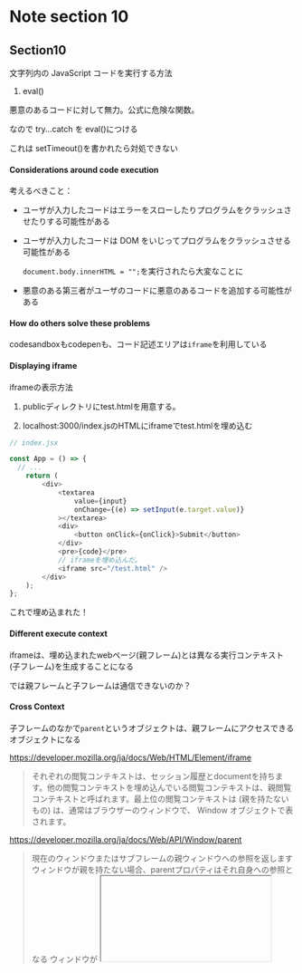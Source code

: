 # Note section 10

## Section10

文字列内の JavaScript コードを実行する方法

1. eval()

悪意のあるコードに対して無力。公式に危険な関数。

なので try...catch を eval()につける

これは setTimeout()を書かれたら対処できない

#### Considerations around code execution

考えるべきこと：

- ユーザが入力したコードはエラーをスローしたりプログラムをクラッシュさせたりする可能性がある
- ユーザが入力したコードは DOM をいじってプログラムをクラッシュさせる可能性がある

  `document.body.innerHTML = "";`を実行されたら大変なことに

- 悪意のある第三者がユーザのコードに悪意のあるコードを追加する可能性がある

#### How do others solve these problems

codesandboxもcodepenも、コード記述エリアは`iframe`を利用している

#### Displaying iframe

iframeの表示方法

1. publicディレクトリにtest.htmlを用意する。

2. localhost:3000/index.jsのHTMLにiframeでtest.htmlを埋め込む

```TypeScript
// index.jsx

const App = () => {
  // ...
    return (
        <div>
            <textarea
                value={input}
                onChange={(e) => setInput(e.target.value)}
            ></textarea>
            <div>
                <button onClick={onClick}>Submit</button>
            </div>
            <pre>{code}</pre>
            // iframeを埋め込んだ。
            <iframe src="/test.html" />
        </div>
    );
};

```

これで埋め込まれた！

#### Different execute context

iframeは、埋め込まれたwebページ(親フレーム)とは異なる実行コンテキスト(子フレーム)を生成することになる

では親フレームと子フレームは通信できないのか？

#### Cross Context

子フレームのなかで`parent`というオブジェクトは、親フレームにアクセスできるオブジェクトになる

https://developer.mozilla.org/ja/docs/Web/HTML/Element/iframe

> それぞれの閲覧コンテキストは、セッション履歴とdocumentを持ちます。他の閲覧コンテキストを埋め込んでいる閲覧コンテキストは、親閲覧コンテキストと呼ばれます。最上位の閲覧コンテキストは (親を持たないもの) は、通常はブラウザーのウィンドウで、 Window オブジェクトで表されます。

https://developer.mozilla.org/ja/docs/Web/API/Window/parent

> 現在のウィンドウまたはサブフレームの親ウィンドウへの参照を返します
> ウィンドウが親を持たない場合、parentプロパティはそれ自身への参照となる
> ウィンドウが <iframe> 、<object> 、あるいは、<frame> で読み込まれた場合、その親ウィンドウは、ウィンドウを埋め込んだ要素が存在するウィンドウとなります。

```bash
# In Dev Tools console
# 
# コンテキスト最上位
$ window.a = "this is a";
$ a
> "this is a"
# コンテキストを子フレームにした
# 
# windowにはアクセスできる...
$ window
> window {}
# では上位フレームで定義したwindow.aはというと
$ window.a
> undefined
# つまり、子フレームは親フレームのwindowにあくせすできない
# 
# 逆に子フレームのwindowで定義したプロパティは
$ window.b = "this is b"
# コンテキストを上位フレームにして...
$ window.b
> undefined
# アクセスできない
# 
# つまり、フレームごとにwindowがあることがわかる
# ----
# 子フレームから親フレームにアクセスする方法はwindow.parentを使う
# コンテキストを子フレームにして
$ parent.a
> "this is a"
# アクセスできた
# 
# 逆に、親フレームから子フレームへアクセスする方法は,
# 親コンテキスト
$ document.querySelector('iframe');
# で埋め込まれているiframe要素を取得できるので
$ document.querySelector('iframe').contentWindow
> Window {}
# これでwindow.bにアクセスできる
$ document.querySelector('iframe').contentWindow.b
> "this is b"


```

ただしデフォルトのiframeの設定でフレーム間通信を許可しているから可能なのである

#### 103 Sandboxing an iframe

iframe間通信の禁止について

通信が可能な条件2つ：どちらも真であるときに通信ができる

1. iframe要素が`sandbox`プロパティを持たない,または `sandbox="allowed-same-origin"`プロパティを持つ

```HTML
<!-- sandbox属性を追加した -->
<iframe sandbox="" src="/test.html" />
```
この場合、parentを介してアクセスしようとしても`DOMException`エラーが出る

```HTML
<!-- sandbox属性を追加した -->
<iframe sandbox="allowed-same-origin" src="/test.html" />
```


2. 親ドキュメントとiFrame HTMLドキュメントをまったく同じドメイン、ポート、プロトコルから取得する場合にのみ、フレーム間の直接アクセスを実現することができる

iframeを含むページをdev toolsのネットワークタブで見てみると
iframeであるhtmlファイルは、親ファイルと同じドメイン、ポート、プロトコルから取得されているのがわかる

`https://localhost:3000`

`https://localhost:3000/test.html`

この場合、直接アクセスできる

でもたとえばiframeのほうが

`https://nothing.localhost:3000/test.html`

というように親と異なるドメインを含んだりするとアクセスできない

codesandboxでもcodepenでもそれが確認できる

#### 104 how to fix iframe?

先に挙げた、考慮すべきこと3点について:

- ユーザが入力したコードはエラーをスローしたりプログラムをクラッシュさせたりする可能性がある

    解決済。iframeで区別した埋め込んだHTMLのなかでなら大丈夫

- ユーザが入力したコードは DOM をいじってプログラムをクラッシュさせる可能性がある

    解決済。iframeで区別した埋め込んだHTMLのなかでなら大丈夫

- 悪意のある第三者がユーザのコードに悪意のあるコードを追加する可能性がある

    解決済。iframe間の直接アクセスを禁止すればだけど。

それでは次からは、

直接アクセスできなくなったiframeへ親コンテキストでユーザが入力した内容をどうやって反映させるのかを考える


#### 105 The Full Flow - How codepent and codesandbox work


